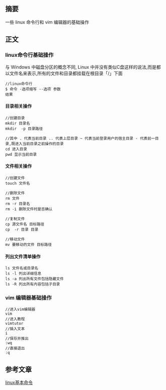 ## 摘要
一些 linux 命令行和 vim 编辑器的基础操作

## 正文

### linux命令行基础操作

与 Windows 中磁盘分区的概念不同, Linux 中并没有类似C盘这样的说法,而是都以文件名来表示,所有的文件和目录都挂载在根目录「/」下面
```
//linux命令行
$ 命令 -选项缩写 --选项 参数
结果
```

#### 目录相关操作
```
//创建目录
mkdir 目录名
mkdir  -p 目录路径

//其中 . 代表当前目录 .. 代表上层目录 ~ 代表当前登录用户的宿主目录 - 代表前一目录,既进入当前目录之前操作的目录
cd 进入目录
pwd 显示当前目录
```
#### 文件相关操作
```
//创建文件
touch 文件名

//删除文件
rm 文件
rm -r 目录名
rm -i 删除文件时是否确认

//复制文件
cp 源文件名 目标路径
cp  -r 目录 目录

//移动文件
mv 要移动的文件 目标路径
```
#### 列出文件清单操作
```
ls 文件名或目录名
ls -l 列出详细信息
ls -a 列出所有文件包括隐藏文件
ls -R 列出所有内容包括子目录
```

### vim 编辑器基础操作

```
//进入vim编辑器
vim
//进入教程
vimtutor
//插入文本
i
//保存并推出
:wq
//直接退出
:q

```

## 参考文章
[linux基本命令](http://blog.csdn.net/lykangjia/article/details/11655887)
